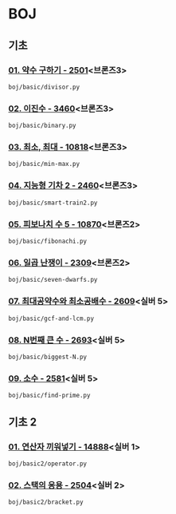 # BOJ

## 기초

### [01. 약수 구하기 - 2501](https://www.acmicpc.net/problem/2501)<브론즈3>

`boj/basic/divisor.py`

### [02. 이진수 - 3460](https://www.acmicpc.net/problem/3460)<브론즈3>

`boj/basic/binary.py`

### [03. 최소, 최대 - 10818](https://www.acmicpc.net/problem/10818)<브론즈3>

`boj/basic/min-max.py`

### [04. 지능형 기차 2 - 2460](https://www.acmicpc.net/problem/2460)<브론즈3>

`boj/basic/smart-train2.py`

### [05. 피보나치 수 5 - 10870](https://www.acmicpc.net/problem/10870)<브론즈2>

`boj/basic/fibonachi.py`

### [06. 일곱 난쟁이 - 2309](https://www.acmicpc.net/problem/2309)<브론즈2>

`boj/basic/seven-dwarfs.py`

### [07. 최대공약수와 최소공배수 - 2609](https://www.acmicpc.net/problem/2609)<실버 5>

`boj/basic/gcf-and-lcm.py`

### [08. N번째 큰 수 - 2693](https://www.acmicpc.net/problem/2693)<실버 5>

`boj/basic/biggest-N.py`

### [09. 소수 - 2581](https://www.acmicpc.net/problem/2581)<실버 5>

`boj/basic/find-prime.py`

## 기초 2

### [01. 연산자 끼워넣기 - 14888](https://www.acmicpc.net/problem/14888)<실버 1>

`boj/basic2/operator.py`

### [02. 스택의 응용 - 2504](https://www.acmicpc.net/problem/2504)<실버 2>

`boj/basic2/bracket.py`
